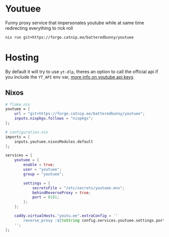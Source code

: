 
# Youtuee
Funny proxy service that impersonates youtube while at same time redirecting everything to rick roll

```bash
nix run git+https://forge.catnip.ee/batteredbunny/youtuee
```

# Hosting
By default it will try to use ``yt-dlp``, theres an option to call the official api if you include the ``YT_API`` env var, [more info on youtube api keys](https://developers.google.com/youtube/v3/getting-started)

## Nixos

```nix
# flake.nix
youtuee = {
    url = "git+https://forge.catnip.ee/batteredbunny/youtuee";
    inputs.nixpkgs.follows = "nixpkgs";
};
```

```nix
# configuration.nix
imports = [
    inputs.youtuee.nixosModules.default
];

services = {
    youtuee = {
        enable = true;
        user = "youtuee";
        group = "youtuee";

        settings = {
            secretsFile = "/etc/secrets/youtuee.env";
            behindReverseProxy = true;
            port = 8181;
        };
    };

    caddy.virtualHosts."youtu.ee".extraConfig = ''
        reverse_proxy :${toString config.services.youtuee.settings.port}
    '';
};
```